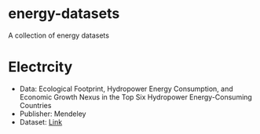 # energy-datasets
A collection of energy datasets

# Electrcity

* Data: Ecological Footprint, Hydropower Energy Consumption, and Economic Growth Nexus in the Top Six Hydropower Energy-Consuming Countries
* Publisher: Mendeley
* Dataset: [Link](https://data.mendeley.com/datasets/6cm67khddr/1)
<br><br/>
